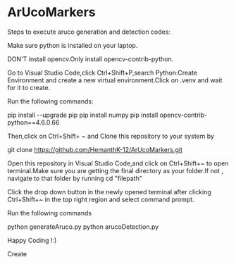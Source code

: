 # ArUcoMarkers

Steps to execute aruco generation and detection codes:

Make sure python is installed on your laptop.

DON'T install opencv.Only install opencv-contrib-python.


Go to Visual Studio Code,click Ctrl+Shift+P,search Python:Create Environment and create a new virtual environment.Click on .venv and wait for it to create.

Run the following commands:

pip install --upgrade pip
pip install numpy
pip install opencv-contrib-python==4.6.0.66


Then,click on Ctrl+Shift+ ~ and Clone this repository to your system by 

git clone https://github.com/HemanthK-12/ArUcoMarkers.git

Open this repository in Visual Studio Code,and click on Ctrl+Shift+~ to open terminal.Make sure you are getting the final directory as your folder.If not , navigate to that folder by running 
cd "filepath"

Click the drop down button in the newly opened terminal after clicking Ctrl+Shift+~ in the top right region and select command prompt.

Run the following commands 

python generateAruco.py
python arucoDetection.py




Happy Coding !:)





Create 